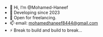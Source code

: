 - 👋 Hi, I’m @Mohamed-Haneef
- 👀 Developing since 2023
- 🤝 Open for freelancing.
- 📫 email: mohamedhaneef8444@gmail.com
- ⚡ Break to build and build to break...

